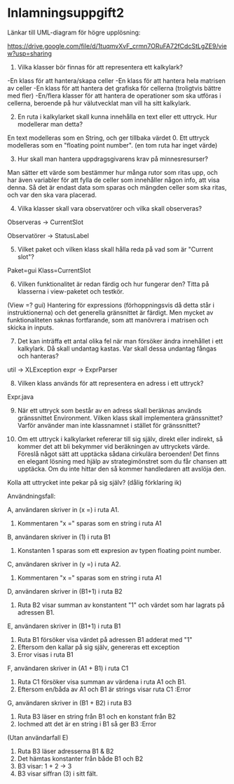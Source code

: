 # Inlamningsuppgift2

Länkar till UML-diagram för högre upplösning:

https://drive.google.com/file/d/1tuqmvXvF_crmn7ORuFA72fCdcStLgZE9/view?usp=sharing

1. Vilka klasser bör finnas för att representera ett kalkylark?

-En klass för att hantera/skapa celler
-En klass för att hantera hela matrisen av celler
-En klass för att hantera det grafiska för cellerna (troligtvis bättre med fler)
-En/flera klasser för att hantera de operationer som ska utföras i cellerna, beroende på hur välutvecklat man vill ha sitt kalkylark.



2. En ruta i kalkylarket skall kunna innehålla en text eller ett uttryck. Hur modellerar man detta?

En text modelleras som en String, och ger tillbaka värdet 0. Ett uttryck modelleras som en "floating point number". (en tom ruta har inget värde)


3. Hur skall man hantera uppdragsgivarens krav på minnesresurser?

Man sätter ett värde som bestämmer hur många rutor som ritas upp, och har även variabler för att fylla de celler som innehåller någon info, att visa denna. Så det är endast data som sparas och mängden celler som ska ritas, och var den ska vara placerad.


4. Vilka klasser skall vara observatörer och vilka skall observeras?

Observeras -> CurrentSlot 

Observatörer -> StatusLabel


5. Vilket paket och vilken klass skall hålla reda på vad som är "Current slot"?

Paket=gui
Klass=CurrentSlot



6. Vilken funktionalitet är redan färdig och hur fungerar den? Titta på klasserna i view-paketet och testkör.

(View =? gui)
Hantering för expressions (förhoppningsvis då detta står i instruktionerna) och det generella gränsnittet är färdigt. Men mycket av funktionaliteten saknas fortfarande, som att manövrera i matrisen och skicka in inputs. 


7. Det kan inträffa ett antal olika fel när man försöker ändra innehållet i ett kalkylark. Då skall undantag kastas. Var skall dessa undantag fångas och hanteras?

util -> XLException
expr -> ExprParser


8. Vilken klass används för att representera en adress i ett uttryck?

Expr.java



9. När ett uttryck som består av en adress skall beräknas används gränssnittet Environment. Vilken klass skall implementera gränssnittet? Varför använder man inte klassnamnet i stället för gränssnittet?




10. Om ett uttryck i kalkylarket refererar till sig själv, direkt eller indirekt, så kommer det att bli bekymmer vid beräkningen av uttryckets värde. Föreslå något sätt att upptäcka sådana cirkulära beroenden! Det finns en elegant lösning med hjälp av strategimönstret som du får chansen att upptäcka. Om du inte hittar den så kommer handledaren att avslöja den.

Kolla att uttrycket inte pekar på sig själv? (dålig förklaring ik)

Användningsfall:

A, användaren skriver in (x =) i ruta A1.

1. Kommentaren "x =" sparas som en string i ruta A1

B, användaren skriver in (1) i ruta B1

1. Konstanten 1 sparas som ett expresion av typen floating point number. 

C, användaren skriver in (y =) i ruta A2.

1. Kommentaren "x =" sparas som en string i ruta A1

D, användaren skriver in (B1+1) i ruta B2

1. Ruta B2 visar summan av konstantent "1" och värdet som har lagrats på adressen B1. 

E, användaren skriver in (B1+1) i ruta B1

1. Ruta B1 försöker visa värdet på adressen B1 adderat med "1"
2. Eftersom den kallar på sig själv, genereras ett exception
3. Error visas i ruta B1

F, användaren skriver in (A1 + B1) i ruta C1

1. Ruta C1 försöker visa summan av värdena i ruta A1 och B1.
2. Eftersom en/båda av A1 och B1 är strings visar ruta C1 :Error

G, användaren skriver in (B1 + B2) i ruta B3

1. Ruta B3 läser en string från B1 och en konstant från B2
2. Iochmed att det är en string i B1 så ger B3 :Error

(Utan användarfall E)
1. Ruta B3 läser adresserna B1 & B2
2. Det hämtas konstanter från både B1 och B2
3. B3 visar: 1 + 2 -> 3
4. B3 visar siffran (3) i sitt fält.


